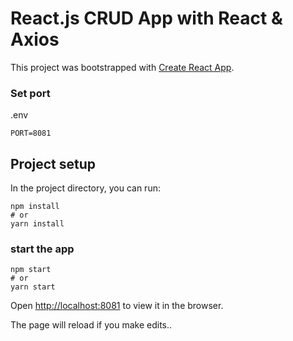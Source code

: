 # React.js CRUD App with React & Axios

This project was bootstrapped with [Create React App](https://github.com/facebook/create-react-app).

### Set port

.env

```
PORT=8081
```

## Project setup

In the project directory, you can run:

```
npm install
# or
yarn install
```

### start the app

```
npm start
# or
yarn start
```

Open [http://localhost:8081](http://localhost:8081) to view it in the browser.

The page will reload if you make edits..
